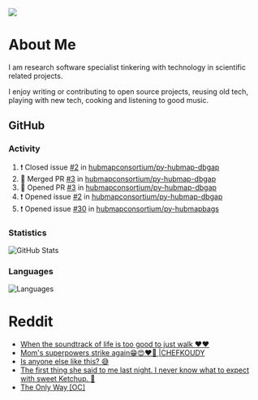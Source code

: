 ![](https://komarev.com/ghpvc/?username=icaoberg)

# About Me
I am research software specialist tinkering with technology in scientific related projects.

I enjoy writing or contributing to open source projects, reusing old tech, playing with new tech, cooking and listening to good music.

## GitHub
### Activity
<!--START_SECTION:activity-->
1. ❗️ Closed issue [#2](https://github.com/hubmapconsortium/py-hubmap-dbgap/issues/2) in [hubmapconsortium/py-hubmap-dbgap](https://github.com/hubmapconsortium/py-hubmap-dbgap)
2. 🎉 Merged PR [#3](https://github.com/hubmapconsortium/py-hubmap-dbgap/pull/3) in [hubmapconsortium/py-hubmap-dbgap](https://github.com/hubmapconsortium/py-hubmap-dbgap)
3. 💪 Opened PR [#3](https://github.com/hubmapconsortium/py-hubmap-dbgap/pull/3) in [hubmapconsortium/py-hubmap-dbgap](https://github.com/hubmapconsortium/py-hubmap-dbgap)
4. ❗️ Opened issue [#2](https://github.com/hubmapconsortium/py-hubmap-dbgap/issues/2) in [hubmapconsortium/py-hubmap-dbgap](https://github.com/hubmapconsortium/py-hubmap-dbgap)
5. ❗️ Opened issue [#30](https://github.com/hubmapconsortium/py-hubmapbags/issues/30) in [hubmapconsortium/py-hubmapbags](https://github.com/hubmapconsortium/py-hubmapbags)
<!--END_SECTION:activity-->

### Statistics
![GitHub Stats](https://github-readme-stats.vercel.app/api?username=icaoberg&count_private=true&show_icons=true)

### Languages
![Languages](https://github-readme-stats.vercel.app/api/top-langs/?username=icaoberg&show_icons=true&langs_count=10&hide=HTML,CSS,M)

# Reddit
<!-- BLOG-POST-LIST:START -->
- [When the soundtrack of life is too good to just walk ❤️❤️](https://www.reddit.com/r/u_icaoberg/comments/wp4k9l/when_the_soundtrack_of_life_is_too_good_to_just/)
- [Mom&#39;s superpowers strike again😁😍♥️🙏 |CHEFKOUDY](https://www.reddit.com/r/u_icaoberg/comments/wmxngf/moms_superpowers_strike_again_chefkoudy/)
- [Is anyone else like this? 😅](https://www.reddit.com/r/u_icaoberg/comments/wkq82y/is_anyone_else_like_this/)
- [The first thing she said to me last night. I never know what to expect with sweet Ketchup. 🤣](https://www.reddit.com/r/u_icaoberg/comments/ty1h5z/the_first_thing_she_said_to_me_last_night_i_never/)
- [The Only Way [OC]](https://www.reddit.com/r/u_icaoberg/comments/ty1cfr/the_only_way_oc/)
<!-- BLOG-POST-LIST:END -->
